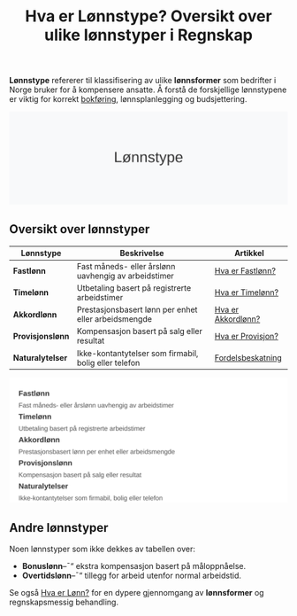 ﻿---
title: "Hva er Lønnstype? Oversikt over ulike lønnstyper i Regnskap"
seoTitle: "Lønnstype | Oversikt over ulike lønnstyper"
description: "Lønnstype er klassifisering av forskjellige lønnsformer virksomheter bruker for å kompensere ansatte. Kunnskap om typene er viktig for bokføring, planlegging og budsjettering."
summary: "Kort oversikt over fastlønn, timelønn, akkordlønn, provisjon og naturalytelser."
---

**Lønnstype** refererer til klassifisering av ulike **lønnsformer** som bedrifter i Norge bruker for å kompensere ansatte. Å forstå de forskjellige lønnstypene er viktig for korrekt [bokføring](/blogs/regnskap/hva-er-bokforing "Hva er Bokføring? Komplett Guide til Regnskapsføring"), lønnsplanlegging og budsjettering.

![Lønnstype](lonnstype-image.svg)

## Oversikt over lønnstyper

| Lønnstype         | Beskrivelse                                            | Artikkel                                                          |
|-------------------|--------------------------------------------------------|-------------------------------------------------------------------|
| **Fastlønn**      | Fast måneds- eller årslønn uavhengig av arbeidstimer   | [Hva er Fastlønn?](/blogs/regnskap/hva-er-fastlonn "Hva er Fastlønn i Regnskap?") |
| **Timelønn**      | Utbetaling basert på registrerte arbeidstimer          | [Hva er Timelønn?](/blogs/regnskap/hva-er-timelonn "Hva er Timelønn i Regnskap?") |
| **Akkordlønn**    | Prestasjonsbasert lønn per enhet eller arbeidsmengde   | [Hva er Akkordlønn?](/blogs/regnskap/hva-er-akkordlonn "Hva er Akkordlønn? En Guide til Prestasjonslønn") |
| **Provisjonslønn**| Kompensasjon basert på salg eller resultat             | [Hva er Provisjon?](/blogs/regnskap/hva-er-provisjon "Provisjon - Guide til Prestasjonsbasert Lønn") |
| **Naturalytelser**| Ikke-kontantytelser som firmabil, bolig eller telefon  | [Fordelsbeskatning](/blogs/regnskap/fordelsbeskatning "Fordelsbeskatning - Komplett Guide til Skattemessig Fordel og Regnskapsføring") |

![Klassifisering av lønnstyper](lonnstype-klassifisering.svg)

## Andre lønnstyper

Noen lønnstyper som ikke dekkes av tabellen over:

* **Bonuslønn**–¯“ ekstra kompensasjon basert på måloppnåelse.
* **Overtidslønn**–¯“ tillegg for arbeid utenfor normal arbeidstid.

Se også [Hva er Lønn?](/blogs/regnskap/hva-er-lonn "Hva er Lønn i Regnskap?") for en dypere gjennomgang av **lønnsformer** og regnskapsmessig behandling.










